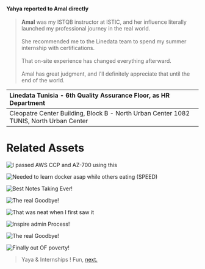 #### Yahya reported to Amal directly

> <b>Amal</b> was my ISTQB instructor at ISTIC, and her influence literally launched my professional journey in the real world.
> <br><br>She recommended me to the Linedata team to spend my summer internship with certifications.
> <br><br>That on-site experience has changed everything afterward.
> <br><br>Amal has great judgment, and I'll definitely appreciate that until the end of the world.


|Linedata Tunisia - 6th Quality Assurance Floor, as HR Department |
|:---|
| Cleopatre Center Building, Block B - North Urban Center 1082 TUNIS, North Urban Center |


# Related Assets

![I passed AWS CCP and AZ-700 using this](assets/linedata/linedata-notebook.jpg)


![Needed to learn docker asap while others eating (SPEED)](assets/linedata/docker-time-during-lunch.jpg)

![Best Notes Taking Ever!](assets/linedata/notes-on-linedata.jpg)

![The real Goodbye!](assets/linedata/badge-is-mine-31.jpg)


![That was neat when I first saw it](assets/linedata/emails-before-gpt-to-my-i7+.jpg)

![Inspire admin Process!](assets/linedata/on-manager-desk.jpg)


![The real Goodbye!](assets/linedata/office-badge-bye.jpg)

![Finally out OF poverty!](assets/linedata/linedata-to-NGCSC.jpg)


> Yaya & Internships ! Fun, [next.](../pfe.md)
